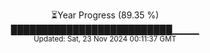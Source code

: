 <p align="center">
⏳Year Progress (89.35 %)<br>
██████████████████████████▁▁▁▁ <br>
<sub>Updated: Sat, 23 Nov 2024 00:11:37 GMT</sub>
</p>

